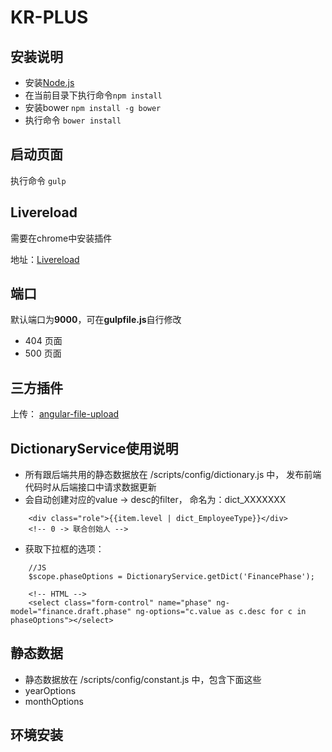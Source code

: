 # KR-PLUS

## 安装说明

* 安装[Node.js ](http://nodejs.org/)
* 在当前目录下执行命令` npm install `
* 安装bower	`npm install -g bower`
* 执行命令 `bower install`

## 启动页面

执行命令 `gulp`

## Livereload

需要在chrome中安装插件

地址：[Livereload](https://chrome.google.com/webstore/detail/livereload/jnihajbhpnppcggbcgedagnkighmdlei
)

## 端口

默认端口为**9000**，可在**gulpfile.js**自行修改

- 404 页面
- 500 页面


## 三方插件
上传： [angular-file-upload](https://github.com/danialfarid/angular-file-upload)

## DictionaryService使用说明

* 所有跟后端共用的静态数据放在 /scripts/config/dictionary.js 中， 发布前端代码时从后端接口中请求数据更新
* 会自动创建对应的value -> desc的filter， 命名为：dict_XXXXXXX

```
	<div class="role">{{item.level | dict_EmployeeType}}</div>
	<!-- 0 -> 联合创始人 -->
```

* 获取下拉框的选项：

```
	//JS
	$scope.phaseOptions = DictionaryService.getDict('FinancePhase');
```
```
	<!-- HTML -->
	<select class="form-control" name="phase" ng-model="finance.draft.phase" ng-options="c.value as c.desc for c in phaseOptions"></select>
```


## 静态数据

* 静态数据放在 /scripts/config/constant.js 中，包含下面这些
* yearOptions
* monthOptions


## 环境安装

